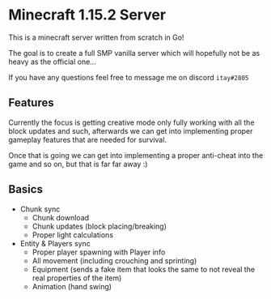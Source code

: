 # Minecraft 1.15.2 Server

This is a minecraft server written from scratch in Go!

The goal is to create a full SMP vanilla server which will hopefully not be as heavy as the official one...

If you have any questions feel free to message me on discord `itay#2805`

## Features

Currently the focus is getting creative mode only fully working with all the block updates and such, 
afterwards we can get into implementing proper gameplay features that are needed for survival.

Once that is going we can get into implementing a proper anti-cheat into the game and so on, but that is 
far far away :)

## Basics
* Chunk sync
    * Chunk download
    * Chunk updates (block placing/breaking) 
    * Proper light calculations
* Entity & Players sync
    * Proper player spawning with Player info
    * All movement (including crouching and sprinting)
    * Equipment (sends a fake item that looks the same to not reveal the real properties of the item)
    * Animation (hand swing)
